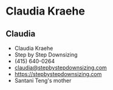 # Claudia Kraehe


## Claudia

* Claudia Kraehe
* Step by Step Downsizing
* (415) 640-0264
* claudia@stepbystepdownsizing.com
* https://stepbystepdownsizing.com
* Santani Teng's mother


